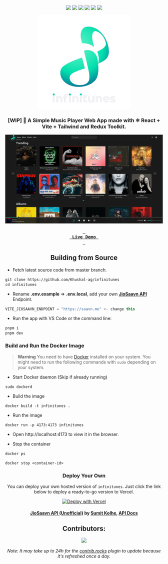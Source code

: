 <div align=center>

<!-- labels -->

![][views] ![][stars] ![][forks] ![][issues] ![][license] ![][repo-size]

<!-- logo/title -->

<picture>
  <source media="(prefers-color-scheme: dark, (max-width:300px))" srcset="./public/images/logo1920.png">
  <source media="(prefers-color-scheme: light,(max-width:300px))" srcset="./public/images/logo1500.png">
  <img src="./public/images/logo1920.png" width="300px" alt="infinitunes">
</picture>

### [WIP] 🎵 A Simple Music Player Web App made with ⚛️ React + Vite + Tailwind and Redux Toolkit.

![](./public/images/screenshot.png)

**[<kbd> <br> &nbsp;**Live Demo**&nbsp; <br> </kbd>][site]**

## Building from Source

</div>

- Fetch latest source code from master branch.

```
git clone https://github.com/Khushal-ag/infinitunes
cd infinitunes
```

- Rename **.env.example** => **.env.local**, add your own [**JioSaavn API**][api] Endpoint.

```js
VITE_JIOSAAVN_ENDPOINT = "https://saavn.me" <- change this
```

- Run the app with VS Code or the command line:

```
pnpm i
pnpm dev
```

### Build and Run the Docker Image

> **Warning**
> You need to have [Docker](https://docs.docker.com/get-docker/) installed on your system.
> You might need to run the following commands with `sudo` depending on your system.

- Start Docker daemon (Skip if already running)

```
sudo dockerd
```

- Build the image

```
docker build -t infinitunes .
```

- Run the image

```
docker run -p 4173:4173 infinitunes
```

- Open http://localhost:4173 to view it in the browser.

- Stop the container

```
docker ps
```

```
docker stop <container-id>
```

<div align = center>

### Deploy Your Own

You can deploy your own hosted version of `infinitunes`. Just click the link below to deploy a ready-to-go version to Vercel.

[![Deploy with Vercel](https://vercel.com/button)](https://vercel.com/new/clone?repository-url=https://github.com/Khushal-ag/infinitunes&env=VITE_JIOSAAVN_ENDPOINT&project-name=infinitunes&repo-name=infinitunes)

#### [JioSaavn API (Unofficial)][api] by [Sumit Kolhe][cc], [API Docs][api-docs]

## Contributors:

[![][contributors]][contributors-graph]

_Note: It may take up to 24h for the [contrib.rocks][contrib-rocks] plugin to update because it's refreshed once a day._

</div>

<!----------------------------------{ Labels }--------------------------------->

[views]: https://komarev.com/ghpvc/?username=infinitunes&label=view%20counter&color=red&style=flat
[repo-size]: https://img.shields.io/github/repo-size/Khushal-ag/infinitunes
[issues]: https://img.shields.io/github/issues-raw/Khushal-ag/infinitunes
[license]: https://img.shields.io/github/license/Khushal-ag/infinitunes
[forks]: https://img.shields.io/github/forks/Khushal-ag/infinitunes?style=flat
[stars]: https://img.shields.io/github/stars/Khushal-ag/infinitunes
[contributors]: https://contrib.rocks/image?repo=Khushal-ag/infinitunes&max=500
[contributors-graph]: https://github.com/Khushal-ag/infinitunes/graphs/contributors
[contrib-rocks]: https://contrib.rocks/preview?repo=Khushal-ag%2Finfinitunes

<!-----------------------------------{ Links }---------------------------------->

[site]: https://infinitunes.vercel.app

<!------------------------------------{ api }----------------------------------->

[api]: https://github.com/sumitkolhe/jiosaavn-api
[api-docs]: https://docs.saavn.me
[cc]: https://github.com/sumitkolhe
